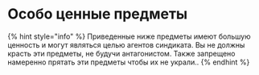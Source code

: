 # Особо ценные предметы

{% hint style="info" %}
Приведенные ниже предметы имеют большую ценность и могут являться целью агентов синдиката. Вы не должны красть эти предметы, не будучи антагонистом. Также запрещено намеренно прятать эти предметы чтобы их не украли..
{% endhint %}
